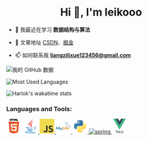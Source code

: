 
<h1 align="center">Hi 👋, I'm leikooo</h1>

- 🌱 我最近在学习 **数据结构与算法**
  
- 📝 文章地址 [CSDN](https://blog.csdn.net/baihuaeryue)、[掘金](https://juejin.cn/user/2441356474071421)

- 📫 如何联系我 **liangzilixue123456@gmail.com**

 ![我的 GitHub 数据](https://github-readme-stats.vercel.app/api?username=lieeew&show_icons=true&theme=radical)

 ![Most Used Languages](https://github-readme-stats.vercel.app/api/top-langs/?username=lieeew&&theme=radical&layout=compact)

 ![Harlok's wakatime stats](https://github-readme-stats.vercel.app/api/wakatime?username=lieeew&theme=radical)
 

<h3 align="left">Languages and Tools:</h3>
<p align="left"> <img src="https://raw.githubusercontent.com/devicons/devicon/master/icons/html5/html5-original-wordmark.svg" alt="html5" width="40" height="40"/> <a href="https://www.w3.org/html/" target="_blank" rel="noreferrer">  </a> <a href="https://www.java.com" target="_blank" rel="noreferrer"> <img src="https://raw.githubusercontent.com/devicons/devicon/master/icons/java/java-original.svg" alt="java" width="40" height="40"/> </a> <a href="https://developer.mozilla.org/en-US/docs/Web/JavaScript" target="_blank" rel="noreferrer"> <img src="https://raw.githubusercontent.com/devicons/devicon/master/icons/javascript/javascript-original.svg" alt="javascript" width="40" height="40"/> </a> <a href="https://www.mysql.com/" target="_blank" rel="noreferrer"> <img src="https://raw.githubusercontent.com/devicons/devicon/master/icons/mysql/mysql-original-wordmark.svg" alt="mysql" width="40" height="40"/> </a> <a href="https://www.python.org" target="_blank" rel="noreferrer"> <img src="https://raw.githubusercontent.com/devicons/devicon/master/icons/python/python-original.svg" alt="python" width="40" height="40"/> </a> <a href="https://spring.io/" target="_blank" rel="noreferrer"> <img src="https://www.vectorlogo.zone/logos/springio/springio-icon.svg" alt="spring" width="40" height="40"/> </a> <a href="https://vuejs.org/" target="_blank" rel="noreferrer"> <img src="https://raw.githubusercontent.com/devicons/devicon/master/icons/vuejs/vuejs-original-wordmark.svg" alt="vuejs" width="40" height="40"/> </a> </p>
